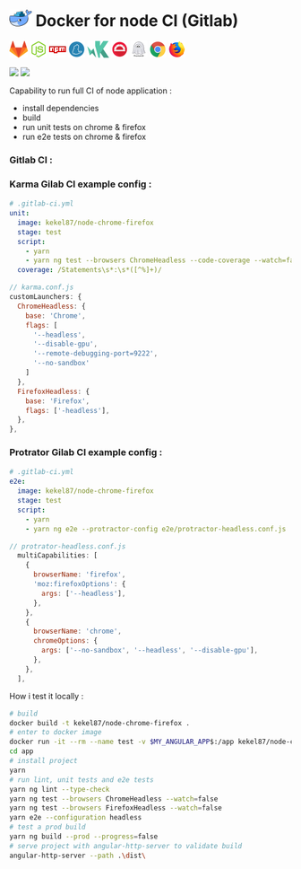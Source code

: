 # ![Docker](https://raw.githubusercontent.com/kekel87/readme-images/master/docker.png) Docker for node CI (Gitlab)

![gitlab](https://raw.githubusercontent.com/kekel87/readme-images/master/gitlab.png) ![node](https://raw.githubusercontent.com/kekel87/readme-images/master/node.png) ![npm](https://raw.githubusercontent.com/kekel87/readme-images/master/npm.png) ![yarn](https://raw.githubusercontent.com/kekel87/readme-images/master/yarn.png) ![karma](https://raw.githubusercontent.com/kekel87/readme-images/master/karma.png) ![protractor](https://raw.githubusercontent.com/kekel87/readme-images/master/protractor.png) ![phantomjs](https://raw.githubusercontent.com/kekel87/readme-images/master/phantomjs.png) ![chrome](https://raw.githubusercontent.com/kekel87/readme-images/master/chrome.png) ![firefox](https://raw.githubusercontent.com/kekel87/readme-images/master/firefox.png)

[![](https://images.microbadger.com/badges/version/kekel87/node-chrome-firefox.svg)](https://microbadger.com/images/kekel87/node-chrome-firefox "Get your own version badge on microbadger.com") [![](https://images.microbadger.com/badges/image/kekel87/node-chrome-firefox.svg)](https://microbadger.com/images/kekel87/node-chrome-firefox "Get your own image badge on microbadger.com")

Capability to run full CI of node application :

- install dependencies
- build
- run unit tests on chrome & firefox
- run e2e tests on chrome & firefox

### Gitlab CI :

### Karma Gilab CI example config :

```yml
# .gitlab-ci.yml
unit:
  image: kekel87/node-chrome-firefox
  stage: test
  script:
    - yarn
    - yarn ng test --browsers ChromeHeadless --code-coverage --watch=false --progress=false
  coverage: /Statements\s*:\s*([^%]+)/
```

```javascript
// karma.conf.js
customLaunchers: {
  ChromeHeadless: {
    base: 'Chrome',
    flags: [
      '--headless',
      '--disable-gpu',
      '--remote-debugging-port=9222',
      '--no-sandbox'
    ]
  },
  FirefoxHeadless: {
    base: 'Firefox',
    flags: ['-headless'],
  },
},
```

### Protrator Gilab CI example config :

```yml
# .gitlab-ci.yml
e2e:
  image: kekel87/node-chrome-firefox
  stage: test
  script:
    - yarn
    - yarn ng e2e --protractor-config e2e/protractor-headless.conf.js
```

```javascript
// protrator-headless.conf.js
  multiCapabilities: [
    {
      browserName: 'firefox',
      'moz:firefoxOptions': {
        args: ['--headless'],
      },
    },
    {
      browserName: 'chrome',
      chromeOptions: {
        args: ['--no-sandbox', '--headless', '--disable-gpu'],
      },
    },
  ],
```

How i test it locally :

```bash
# build
docker build -t kekel87/node-chrome-firefox .
# enter to docker image
docker run -it --rm --name test -v $MY_ANGULAR_APP$:/app kekel87/node-chrome-firefox sh
cd app
# install project
yarn
# run lint, unit tests and e2e tests
yarn ng lint --type-check
yarn ng test --browsers ChromeHeadless --watch=false
yarn ng test --browsers FirefoxHeadless --watch=false
yarn e2e --configuration headless
# test a prod build
yarn ng build --prod --progress=false
# serve project with angular-http-server to validate build
angular-http-server --path .\dist\
```
